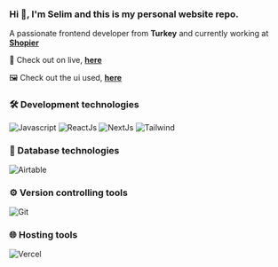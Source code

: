 ### Hi 👋, I'm Selim and this is my personal website repo.

A passionate frontend developer from **Turkey** and currently working at **[Shopier](https://www.shopier.com)**

🔎 Check out on live, **[here](https://selimyalinkilic.com)**

🖼️ Check out the ui used, **[here](https://www.figma.com/community/file/882879599442878081/Portfolio-UI---Web-%26-Mobile)**




### 🛠 Development technologies

<p align="left">
    <img src="https://img.shields.io/badge/JavaScript-F7DF1E?style=for-the-badge&logo=javascript&logoColor=323330" alt="Javascript" />
    <img src="https://img.shields.io/badge/React-20232A?style=for-the-badge&logo=react&logoColor=61DBFB" alt="ReactJs" />
    <img src="https://img.shields.io/badge/next.js-ffffff?style=for-the-badge&logo=nextdotjs&logoColor=black" alt="NextJs" />    
    <img src="https://img.shields.io/badge/Tailwind_CSS-38B2AC?style=for-the-badge&logo=tailwind-css&logoColor=white" alt="Tailwind" />
</p>

### 💾 Database technologies

<p align="left">
    <img src="https://img.shields.io/badge/Airtable-18BFFF?style=for-the-badge&logo=Airtable&logoColor=white" alt="Airtable" />
</p>

### ⚙️ Version controlling tools

<p align="left">
    <img src="https://img.shields.io/badge/GIT-E44C30?style=for-the-badge&logo=git&logoColor=white" alt="Git" />
</p>

### 🌐 Hosting tools

<p align="left">
    <img src="https://img.shields.io/badge/Vercel-000000?style=for-the-badge&logo=vercel&logoColor=white" alt="Vercel" />
</p>
